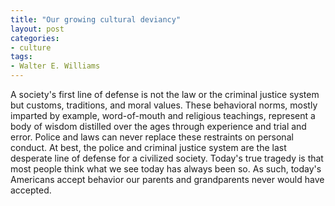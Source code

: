 ```yaml
---
title: "Our growing cultural deviancy"
layout: post
categories:
- culture
tags:
- Walter E. Williams
---
```


A society's first line of defense is not the law or the criminal justice system but customs, traditions, and moral values. These behavioral norms, mostly imparted by example, word-of-mouth and religious teachings, represent a body of wisdom distilled over the ages through experience and trial and error. Police and laws can never replace these restraints on personal conduct. At best, the police and criminal justice system are the last desperate line of defense for a civilized society. Today's true tragedy is that most people think what we see today has always been so. As such, today's Americans accept behavior our parents and grandparents never would have accepted.
